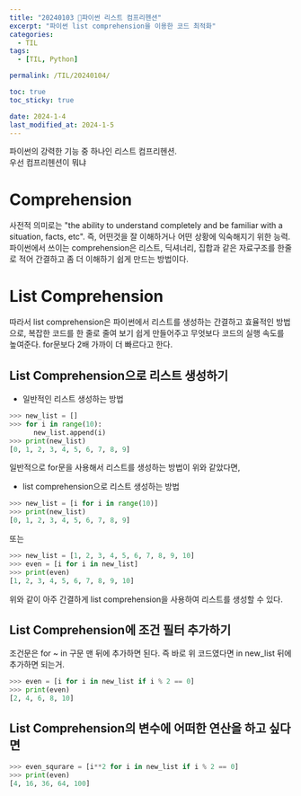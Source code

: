 ```yaml
---
title: "20240103 파이썬 리스트 컴프리헨션"
excerpt: "파이썬 list comprehension을 이용한 코드 최적화"
categories:
  - TIL
tags:
  - [TIL, Python]

permalink: /TIL/20240104/

toc: true
toc_sticky: true

date: 2024-1-4
last_modified_at: 2024-1-5
---
```

파이썬의 강력한 기능 중 하나인 리스트 컴프리헨션.<br>
우선 컴프리헨션이 뭐냐 <br>

# Comprehension
사전적 의미로는 "the ability to understand completely and be familiar with a situation, facts, etc". 즉, 어떤것을 잘 이해하거나 어떤 상황에 익숙해지기 위한 능력.<br>
파이썬에서 쓰이는 comprehension은 리스트, 딕셔너리, 집합과 같은 자료구조를 한줄로 적어 간결하고 좀 더 이해하기 쉽게 만드는 방법이다. <br>

# List Comprehension
따라서 list comprehension은 파이썬에서 리스트를 생성하는 간결하고 효율적인 방법으로, 복잡한 코드를 한 줄로 줄여 보기 쉽게 만들어주고 무엇보다 코드의 실행 속도를 높여준다. for문보다 2배 가까이 더 빠르다고 한다.

## List Comprehension으로 리스트 생성하기
- 일반적인 리스트 생성하는 방법
```python
>>> new_list = []
>>> for i in range(10):
      new_list.append(i)
>>> print(new_list)
[0, 1, 2, 3, 4, 5, 6, 7, 8, 9]
```
일반적으로 for문을 사용해서 리스트를 생성하는 방법이 위와 같았다면,<br>
- list comprehension으로 리스트 생성하는 방법
```python
>>> new_list = [i for i in range(10)]
>>> print(new_list)
[0, 1, 2, 3, 4, 5, 6, 7, 8, 9]
```
또는 
```python
>>> new_list = [1, 2, 3, 4, 5, 6, 7, 8, 9, 10]
>>> even = [i for i in new_list]
>>> print(even)
[1, 2, 3, 4, 5, 6, 7, 8, 9, 10]
```
위와 같이 아주 간결하게 list comprehension을 사용하여 리스트를 생성할 수 있다.<br>

## List Comprehension에 조건 필터 추가하기
조건문은 for ~ in 구문 맨 뒤에 추가하면 된다. 즉 바로 위 코드였다면 in new_list 뒤에 추가하면 되는거.<br>
```python
>>> even = [i for i in new_list if i % 2 == 0]
>>> print(even)
[2, 4, 6, 8, 10]
```

## List Comprehension의 변수에 어떠한 연산을 하고 싶다면
```python
>>> even_squrare = [i**2 for i in new_list if i % 2 == 0]
>>> print(even)
[4, 16, 36, 64, 100]
```
